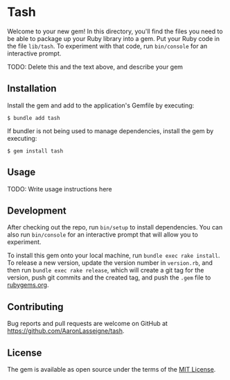 # Tash

Welcome to your new gem! In this directory, you'll find the files you need to be able to package up your Ruby library into a gem. Put your Ruby code in the file `lib/tash`. To experiment with that code, run `bin/console` for an interactive prompt.

TODO: Delete this and the text above, and describe your gem

## Installation

Install the gem and add to the application's Gemfile by executing:

    $ bundle add tash

If bundler is not being used to manage dependencies, install the gem by executing:

    $ gem install tash

## Usage

TODO: Write usage instructions here

## Development

After checking out the repo, run `bin/setup` to install dependencies. You can also run `bin/console` for an interactive prompt that will allow you to experiment.

To install this gem onto your local machine, run `bundle exec rake install`. To release a new version, update the version number in `version.rb`, and then run `bundle exec rake release`, which will create a git tag for the version, push git commits and the created tag, and push the `.gem` file to [rubygems.org](https://rubygems.org).

## Contributing

Bug reports and pull requests are welcome on GitHub at https://github.com/AaronLasseigne/tash.

## License

The gem is available as open source under the terms of the [MIT License](https://opensource.org/licenses/MIT).

